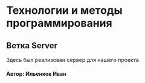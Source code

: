 # Технологии и методы программирования
## Ветка Server
Здесь был реализован сервер для нашего проекта
#### Автор: Ильенков Иван
